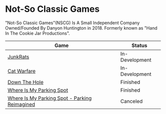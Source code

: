 # Not-So Classic Games
"Not-So Classic Games"(NSCG) Is A Small Independent Company Owned/Founded By Danyon Huntington in 2018.
Formerly known as "Hand In The Cookie Jar Productions".

| Game | Status |
| --- | --- |
| [JunkRats](https://store.steampowered.com/app/1495770/JunkRats) | In-Development
| [Cat Warfare](https://store.steampowered.com/app/923370/Cat_Warfare/) | In-Development
| [Down The Hole](https://store.steampowered.com/app/1260160/Down_The_Hole/) | Finished
| [Where Is My Parking Spot](https://store.steampowered.com/app/1374400/Where_Is_My_Parking_Spot/) | Finished
| [Where Is My Parking Spot - Parking Reimagined](https://store.steampowered.com/app/1631260/Where_Is_My_Parking_Spot__Parking_Reimagined) | Canceled
